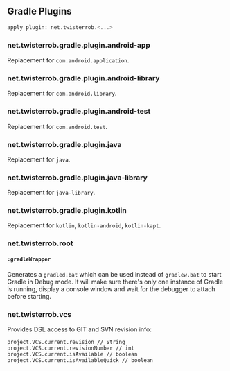 ## Gradle Plugins

```gradle
apply plugin: net.twisterrob.<...>
```

### net.twisterrob.gradle.plugin.android-app
Replacement for `com.android.application`.

### net.twisterrob.gradle.plugin.android-library
Replacement for `com.android.library`.

### net.twisterrob.gradle.plugin.android-test
Replacement for `com.android.test`.

### net.twisterrob.gradle.plugin.java
Replacement for `java`.

### net.twisterrob.gradle.plugin.java-library
Replacement for `java-library`.

### net.twisterrob.gradle.plugin.kotlin
Replacement for `kotlin`, `kotlin-android`, `kotlin-kapt`.

### net.twisterrob.root

#### `:gradleWrapper`

Generates a `gradled.bat` which can be used instead of `gradlew.bat` to start Gradle in Debug mode.
It will make sure there's only one instance of Gradle is running, display a console window and wait for the debugger to attach before starting.

### net.twisterrob.vcs
Provides DSL access to GIT and SVN revision info:
```
project.VCS.current.revision // String
project.VCS.current.revisionNumber // int
project.VCS.current.isAvailable // boolean
project.VCS.current.isAvailableQuick // boolean
```
